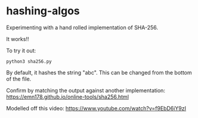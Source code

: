 # hashing-algos

Experimenting with a hand rolled implementation of SHA-256.

It works!!

To try it out:

```
python3 sha256.py
```

By default, it hashes the string "abc". This can be changed from the bottom of the file.

Confirm by matching the output against another implementation: https://emn178.github.io/online-tools/sha256.html

Modelled off this video: https://www.youtube.com/watch?v=f9EbD6iY9zI
